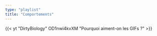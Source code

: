 ```yaml
---
type: "playlist"
title: "Comportements"
---
```


{{< yt "DirtyBiology" OD1nwi4kvXM "Pourquoi aiment-on les GIFs ?"  >}}
